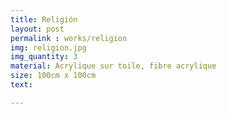 ```yaml
---
title: Religión
layout: post
permalink : works/religion
img: religion.jpg
img_quantity: 3
material: Acrylique sur toile, fibre acrylique
size: 100cm x 100cm
text:

---
```

